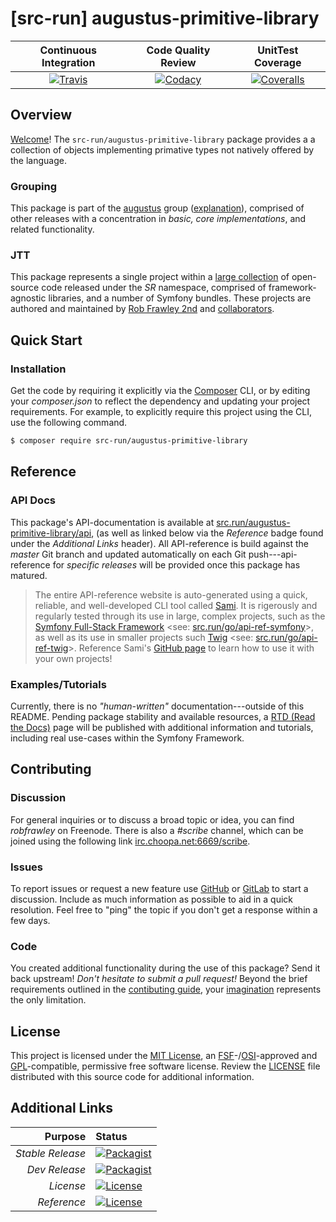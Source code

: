 # [src-run] augustus-primitive-library

| Continuous Integration |   Code Quality Review   |    UnitTest Coverage    |
|:----------------------:|:-----------------------:|:-----------------------:|
| [![Travis](https://src.run/augustus-primitive-library/travis_shield)](https://src.run/augustus-primitive-library/travis) | [![Codacy](https://src.run/augustus-primitive-library/codacy_shield)](https://src.run/augustus-primitive-library/codacy) | [![Coveralls](https://src.run/augustus-primitive-library/coveralls_shield)](https://src.run/augustus-primitive-library/coveralls) |

## Overview

[Welcome](https://src.run/go/readme_welcome)!
The `src-run/augustus-primitive-library` package provides a
a collection of objects implementing primative types not natively offered by the language.

### Grouping

This package is part of the [augustus](https://src.run/augustus-primitive-library/group)
group ([explanation](https://src.run/augustus-primitive-library/group_explanation)),
comprised of other releases with a concentration in
*basic, core implementations*,
and related functionality.

### JTT

This package represents a single project within a
[large collection](https://src.run/go/explore) of open-source code released
under the *SR* namespace, comprised of framework-agnostic libraries,
and a number of Symfony bundles. These projects are authored and maintained
by [Rob Frawley 2nd](https://src.run/rmf) and
[collaborators](https://src.run/augustus-primitive-library/github_collaborators).

## Quick Start

### Installation

Get the code by requiring it explicitly via the [Composer](https://getcomposer.com)
CLI, or by editing your *composer.json* to reflect the dependency and updating
your project requirements. For example, to explicitly require this project using
the CLI, use the following command.

```bash
$ composer require src-run/augustus-primitive-library
```

## Reference

### API Docs

This package's API-documentation is available at [src.run/augustus-primitive-library/api](https://src.run/augustus-primitive-library/api),
(as well as linked below via the *Reference* badge found under the *Additional Links*
header). All API-reference is build against the *master* Git branch and updated
automatically on each Git push---api-reference for *specific releases* will
be provided once this package has matured.

> The entire API-reference website is auto-generated using a quick,
> reliable, and well-developed CLI tool called [Sami](https://src.run/go/sami).
> It is rigerously and regularly tested through its use in large, complex projects,
> such as the [Symfony Full-Stack Framework](https://src.run/go/symfony)
> <see: [src.run/go/api-ref-symfony](https://src.run/go/symfony-api)>, as well
> as its use in smaller projects such
> [Twig](https://src.run/go/sami-twig)
> <see: [src.run/go/api-ref-twig](https://src.run/go/twig-api)>.
> Reference Sami's [GitHub page](https://src.run/go/sami) to learn how to use
> it with your own projects!

### Examples/Tutorials

Currently, there is no *"human-written"* documentation---outside of this README.
Pending package stability and available resources, a
[RTD (Read the Docs)](https://src.run/go/rtd) page will be published with
additional information and tutorials, including real use-cases within the Symfony
Framework.

## Contributing

### Discussion

For general inquiries or to discuss a broad topic or idea, you can find
*robfrawley* on Freenode. There is also a *#scribe* channel, which can
be joined using the following link
[irc.choopa.net:6669/scribe](irc://irc.choopa.net:6669/scribe).

### Issues

To report issues or request a new feature use
[GitHub](https://src.run/augustus-primitive-library/github_issues)
or [GitLab](https://src.run/augustus-primitive-library/gitlab_issues)
to start a discussion. Include as much information as possible to aid in
a quick resolution. Feel free to "ping" the topic if you don't get a
response within a few days.

### Code

You created additional functionality during the use of this package? Send
it back upstream! *Don't hesitate to submit a pull request!* Beyond the
brief requirements outlined in the
[contibuting guide](https://src.run/augustus-primitive-library/contributing),
your [imagination](https://src.run/go/readme_imagination)
represents the only limitation.

## License

This project is licensed under the
[MIT License](https://src.run/go/mit), an
[FSF](https://src.run/go/fsf)-/[OSI](https://src.run/go/osi)-approved
and [GPL](https://src.run/go/gpl)-compatible, permissive free software
license. Review the
[LICENSE](https://src.run/augustus-primitive-library/license)
file distributed with this source code for additional information.

## Additional Links

|       Purpose | Status        |
|--------------:|:--------------|
| *Stable Release*    | [![Packagist](https://src.run/augustus-primitive-library/packagist_shield)](https://src.run/augustus-primitive-library/packagist) |
| *Dev Release*    | [![Packagist](https://src.run/augustus-primitive-library/packagist_pre_shield)](https://src.run/augustus-primitive-library/packagist) |
| *License*    | [![License](https://src.run/augustus-primitive-library/license_shield)](https://src.run/augustus-primitive-library/license) |
| *Reference*  | [![License](https://src.run/augustus-primitive-library/api_shield)](https://src.run/augustus-primitive-library/api) |
